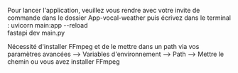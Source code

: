 Pour lancer l'application, veuillez vous rendre avec votre invite de commande dans le dossier App-vocal-weather puis écrivez dans le terminal : 
uvicorn main:app --reload  
fastapi dev main.py

Nécessité d'installer FFmpeg et de le mettre dans un path via vos paramètres avancées --> Variables d'environnement --> Path --> Mettre le chemin ou vous avez installer FFmpeg